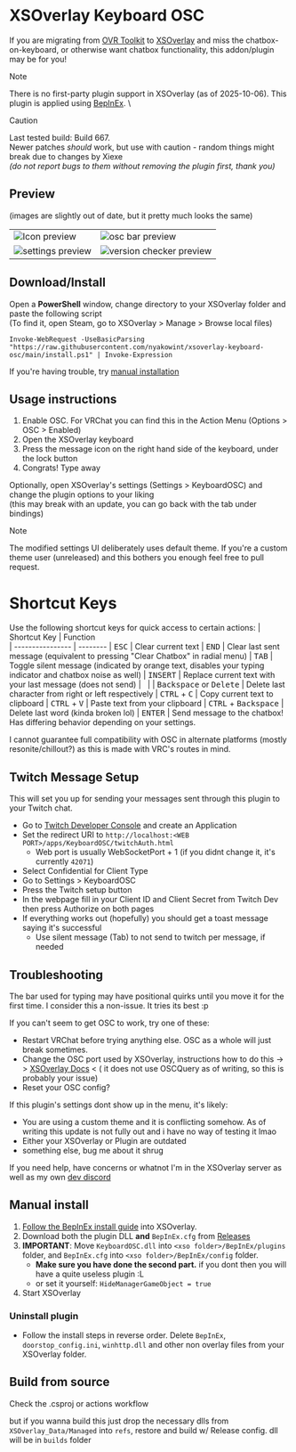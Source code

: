 # XSOverlay Keyboard OSC

If you are migrating from [OVR Toolkit](https://store.steampowered.com/app/1068820/OVR_Toolkit/) to [XSOverlay](https://store.steampowered.com/app/1173510/XSOverlay/) and miss the chatbox-on-keyboard, or otherwise want chatbox functionality, this addon/plugin may be for you!
  
> [!NOTE]
> There is no first-party plugin support in XSOverlay (as of 2025-10-06). This plugin is applied using [BepInEx](https://docs.bepinex.dev/index.html). \

> [!CAUTION]
> Last tested build: Build 667. \
> Newer patches *should* work, but use with caution - random things might break due to changes by Xiexe \
> *(do not report bugs to them without removing the plugin first, thank you)*

## Preview

(images are slightly out of date, but it pretty much looks the same)

|                                                                                                                               |                                                                                                                                      |
|-------------------------------------------------------------------------------------------------------------------------------|--------------------------------------------------------------------------------------------------------------------------------------|
| ![Icon preview](https://github.com/nyakowint/xsoverlay-keyboard-osc/assets/24845294/d43accef-d457-4d00-8b1f-3754e1edaa74)     | ![osc bar preview](https://github.com/nyakowint/xsoverlay-keyboard-osc/assets/24845294/61d71541-1cda-4222-bdbf-8f96fa602e0b)         |
| ![settings preview](https://github.com/nyakowint/xsoverlay-keyboard-osc/assets/24845294/53179e68-1f21-46ec-89a7-9f3d649bbc14) | ![version checker preview](https://github.com/nyakowint/xsoverlay-keyboard-osc/assets/24845294/6aadbcc6-263c-443d-8ffb-fce062c2cbc9) |

## Download/Install

Open a **PowerShell** window, change directory to your XSOverlay folder and paste the following script \
(To find it, open Steam, go to XSOverlay > Manage > Browse local files)

```pwsh
Invoke-WebRequest -UseBasicParsing "https://raw.githubusercontent.com/nyakowint/xsoverlay-keyboard-osc/main/install.ps1" | Invoke-Expression
```

If you're having trouble, try [manual installation](#manual-installation)

## Usage instructions

1. Enable OSC. For VRChat you can find this in the Action Menu (Options > OSC > Enabled)
2. Open the XSOverlay keyboard
3. Press the message icon on the right hand side of the keyboard, under the lock button
4. Congrats! Type away

Optionally, open XSOverlay's settings (Settings > KeyboardOSC) and change the plugin options to your liking \
(this may break with an update, you can go back with the tab under bindings)

> [!NOTE]
> The modified settings UI deliberately uses default theme.
> If you're a custom theme user (unreleased) and this bothers you enough feel free to pull request.


# Shortcut Keys

Use the following shortcut keys for quick access to certain actions:
| Shortcut Key | Function   
| ---------------- | --------
| <kbd>ESC</kbd> | Clear current text
| <kbd>END</kbd> | Clear last sent message (equivalent to pressing "Clear Chatbox" in radial menu)
| <kbd>TAB</kbd> | Toggle silent message (indicated by orange text, disables your typing indicator and chatbox noise as well)
| <kbd>INSERT</kbd> | Replace current text with your last message (does not send)
| &nbsp; |
| <kbd>Backspace</kbd> or <kbd>Delete</kbd> | Delete last character from right or left respectively
| <kbd>CTRL</kbd> + <kbd>C</kbd> | Copy current text to clipboard
| <kbd>CTRL</kbd> + <kbd>V</kbd> | Paste text from your clipboard
| <kbd>CTRL</kbd> + <kbd>Backspace</kbd> | Delete last word (kinda broken lol)
| <kbd>ENTER</kbd> | Send message to the chatbox! Has differing behavior depending on your settings.

I cannot guarantee full compatibility with OSC in alternate platforms (mostly resonite/chillout?) as this is made with VRC's routes in mind.  

## Twitch Message Setup

This will set you up for sending your messages sent through this plugin to your Twitch chat.

- Go to [Twitch Developer Console](https://dev.twitch.tv/console) and create an Application
- Set the redirect URI to `http://localhost:<WEB PORT>/apps/KeyboardOSC/twitchAuth.html`
  - Web port is usually WebSocketPort + 1 (if you didnt change it, it's currently `42071`) 
- Select Confidential for Client Type
- Go to Settings > KeyboardOSC
- Press the Twitch setup button
- In the webpage fill in your Client ID and Client Secret from Twitch Dev then press Authorize on both pages
- If everything works out (hopefully) you should get a toast message saying it's successful
  - Use silent message (Tab) to not send to twitch per message, if needed

## Troubleshooting

The bar used for typing may have positional quirks until you move it for the first time. I consider this a
non-issue. It tries its best :p

If you can't seem to get OSC to work, try one of these:

- Restart VRChat before trying anything else. OSC as a whole will just break sometimes.
- Change the OSC port used by XSOverlay, instructions how to do this -> > [XSOverlay Docs](https://xsoverlay.vercel.app/commonissues#ports-bindings) < (
  it does not use OSCQuery as of writing, so this is probably your issue)
- Reset your OSC config?

If this plugin's settings dont show up in the menu, it's likely:

- You are using a custom theme and it is conflicting somehow. As of writing this update is not fully out and i have no
  way of testing it lmao
- Either your XSOverlay or Plugin are outdated
- something else, bug me about it shrug

If you need help, have concerns or whatnot I'm in the XSOverlay server as well as my own [dev discord](https://discord.gg/BrUacrw4cy)


## Manual install

1. [Follow the BepInEx install guide](https://docs.bepinex.dev/articles/user_guide/installation/index.html) into
   XSOverlay.
2. Download both the plugin DLL **and** `BepInEx.cfg` from [Releases](../../releases/latest)
3. **IMPORTANT**: Move `KeyboardOSC.dll` into `<xso folder>/BepInEx/plugins` folder,
   and `BepInEx.cfg` into `<xso folder>/BepInEx/config` folder.
    - **Make sure you have done the second part.** if you dont then you will have a quite useless plugin :L
    - or set it yourself: `HideManagerGameObject = true`
4. Start XSOverlay

### Uninstall plugin

- Follow the install steps in reverse order. Delete `BepInEx`, `doorstop_config.ini`, `winhttp.dll` and other non
  overlay files from your XSOverlay folder.

## Build from source

Check the .csproj or actions workflow

but if you wanna build this just drop the necessary dlls from `XSOverlay_Data/Managed` into `refs`, restore and build w/
Release config. dll will be in `builds` folder
